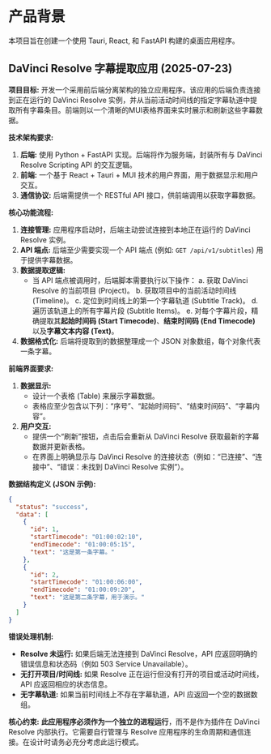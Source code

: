 # 产品背景

本项目旨在创建一个使用 Tauri, React, 和 FastAPI 构建的桌面应用程序。

## DaVinci Resolve 字幕提取应用 (2025-07-23)

**项目目标:**
开发一个采用前后端分离架构的独立应用程序。该应用的后端负责连接到正在运行的 DaVinci Resolve 实例，并从当前活动时间线的指定字幕轨道中提取所有字幕条目。前端则以一个清晰的MUI表格界面来实时展示和刷新这些字幕数据。

**技术架构要求:**
1.  **后端:** 使用 Python + FastAPI 实现。后端将作为服务端，封装所有与 DaVinci Resolve Scripting API 的交互逻辑。
2.  **前端:** 一个基于 React + Tauri + MUI 技术的用户界面，用于数据显示和用户交互。
3.  **通信协议:** 后端需提供一个 RESTful API 接口，供前端调用以获取字幕数据。

**核心功能流程:**
1.  **连接管理:** 应用程序启动时，后端主动尝试连接到本地正在运行的 DaVinci Resolve 实例。
2.  **API 端点:** 后端至少需要实现一个 API 端点 (例如: `GET /api/v1/subtitles`) 用于提供字幕数据。
3.  **数据提取逻辑:**
    *   当 API 端点被调用时，后端脚本需要执行以下操作：
        a. 获取 DaVinci Resolve 的当前项目 (Project)。
        b. 获取项目中的当前活动时间线 (Timeline)。
        c. 定位到时间线上的第一个字幕轨道 (Subtitle Track)。
        d. 遍历该轨道上的所有字幕片段 (Subtitle Items)。
        e. 对每个字幕片段，精确提取其**起始时间码 (Start Timecode)**、**结束时间码 (End Timecode)** 以及**字幕文本内容 (Text)**。
4.  **数据格式化:** 后端将提取到的数据整理成一个 JSON 对象数组，每个对象代表一条字幕。

**前端界面要求:**
1.  **数据显示:**
    *   设计一个表格 (Table) 来展示字幕数据。
    *   表格应至少包含以下列：“序号”、“起始时间码”、“结束时间码”、“字幕内容”。
2.  **用户交互:**
    *   提供一个“刷新”按钮，点击后会重新从 DaVinci Resolve 获取最新的字幕数据并更新表格。
    *   在界面上明确显示与 DaVinci Resolve 的连接状态（例如：“已连接”、“连接中”、“错误：未找到 DaVinci Resolve 实例”）。

**数据结构定义 (JSON 示例):**
```json
{
  "status": "success",
  "data": [
    {
      "id": 1,
      "startTimecode": "01:00:02:10",
      "endTimecode": "01:00:05:15",
      "text": "这是第一条字幕。"
    },
    {
      "id": 2,
      "startTimecode": "01:00:06:00",
      "endTimecode": "01:00:09:20",
      "text": "这是第二条字幕，用于演示。"
    }
  ]
}
```

**错误处理机制:**
*   **Resolve 未运行:** 如果后端无法连接到 DaVinci Resolve，API 应返回明确的错误信息和状态码（例如 503 Service Unavailable）。
*   **无打开项目/时间线:** 如果 Resolve 正在运行但没有打开的项目或活动时间线，API 应返回相应的状态信息。
*   **无字幕轨道:** 如果当前时间线上不存在字幕轨道，API 应返回一个空的数据数组。

**核心约束:**
**此应用程序必须作为一个独立的进程运行**，而不是作为插件在 DaVinci Resolve 内部执行。它需要自行管理与 Resolve 应用程序的生命周期和通信连接。在设计时请务必充分考虑此运行模式。